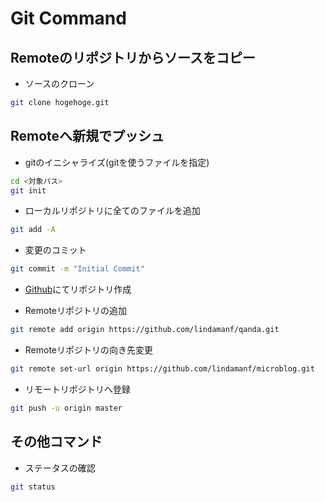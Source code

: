 # Git Command

## Remoteのリポジトリからソースをコピー

- ソースのクローン

```sh
git clone hogehoge.git
```

## Remoteへ新規でプッシュ

- gitのイニシャライズ(gitを使うファイルを指定)

```sh
cd <対象パス>
git init 
```

- ローカルリポジトリに全てのファイルを追加

```sh
git add -A
```

- 変更のコミット

```sh
git commit -m "Initial Commit"
```

- [Github](https://github.com/lindamanf?tab=repositories)にてリポジトリ作成

- Remoteリポジトリの追加

```sh
git remote add origin https://github.com/lindamanf/qanda.git
```

- Remoteリポジトリの向き先変更

```sh
git remote set-url origin https://github.com/lindamanf/microblog.git
```

- リモートリポジトリへ登録

```sh
git push -u origin master
```

## その他コマンド

- ステータスの確認

```sh
git status
```
